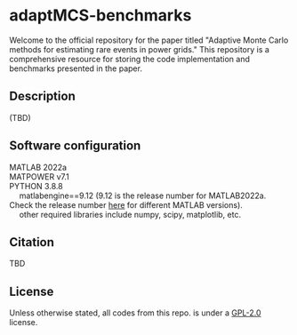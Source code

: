 # adaptMCS-benchmarks
Welcome to the official repository for the paper titled "Adaptive Monte Carlo methods for estimating rare events in power grids." This repository is a comprehensive resource for storing the code implementation and benchmarks presented in the paper.
## Description
(TBD)
## Software configuration
MATLAB 2022a  
MATPOWER v7.1  
PYTHON 3.8.8  
&emsp; matlabengine==9.12 (9.12 is the release number for MATLAB2022a. Check the release number [here](https://en.wikipedia.org/wiki/MATLAB) for different MATLAB versions).  
&emsp; other required libraries include numpy, scipy, matplotlib, etc.
## Citation
TBD
## License
Unless otherwise stated, all codes from this repo. is under a [GPL-2.0](https://www.gnu.org/licenses/old-licenses/gpl-2.0.en.html#SEC1) license. 
